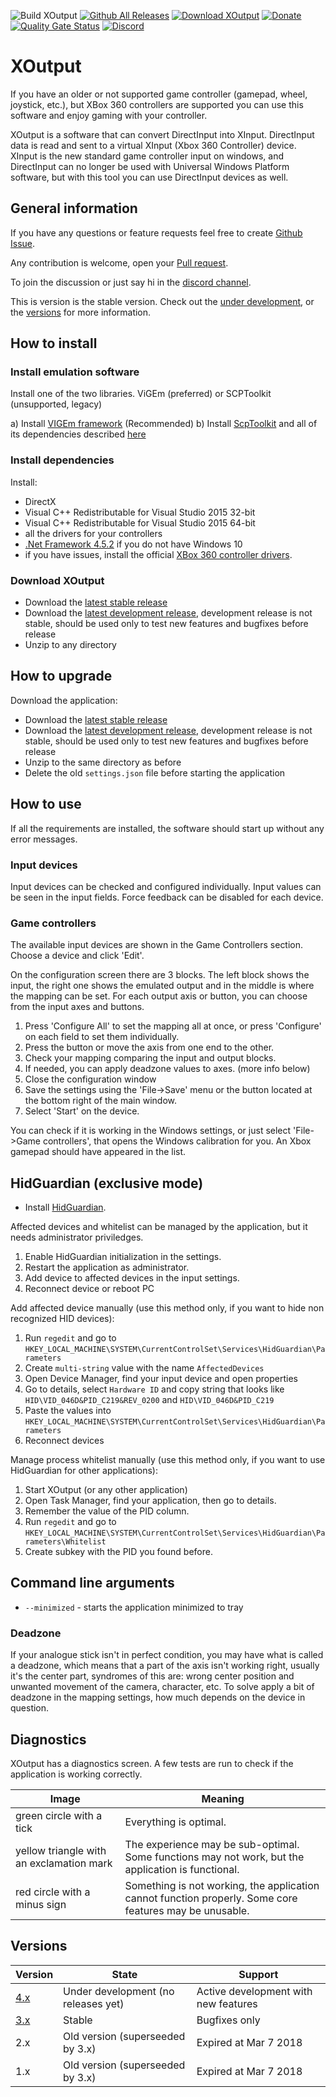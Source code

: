 ![Build XOutput](https://github.com/csutorasa/XOutput/workflows/Build%20XOutput/badge.svg?branch=3.x)
[![Github All Releases](https://img.shields.io/github/downloads/csutorasa/XOutput/total.svg)](https://github.com/csutorasa/XOutput/releases/)
[![Download XOutput](https://img.shields.io/sourceforge/dt/xoutput.svg)](https://sourceforge.net/projects/xoutput/files/latest/download)
[![Donate](https://img.shields.io/badge/Donate-PayPal-green.svg)](https://paypal.me/csutorasa)
[![Quality Gate Status](https://sonarcloud.io/api/project_badges/measure?project=XOutput&metric=alert_status)](https://sonarcloud.io/dashboard?id=XOutput)
[![Discord](https://img.shields.io/discord/673150216169455637?label=Discord&logo=Discord)](https://discord.gg/Y628tcp)

# XOutput

If you have an older or not supported game controller (gamepad, wheel, joystick, etc.), but XBox 360 controllers are supported you can use this software and enjoy gaming with your controller.

XOutput is a software that can convert DirectInput into XInput. DirectInput data is read and sent to a virtual XInput (Xbox 360 Controller) device. XInput is the new standard game controller input on windows, and DirectInput can no longer be used with Universal Windows Platform software, but with this tool you can use DirectInput devices as well.

## General information

If you have any questions or feature requests feel free to create [Github Issue](https://github.com/csutorasa/XOutput/issues).

Any contribution is welcome, open your [Pull request](https://github.com/csutorasa/XOutput/pulls).

To join the discussion or just say hi in the [discord channel](https://discord.gg/Y628tcp).

This is version is the stable version. Check out the [under development](https://github.com/csutorasa/XOutput), or the [versions](#versions) for more information.

## How to install

### Install emulation software

Install one of the two libraries. ViGEm (preferred) or SCPToolkit (unsupported, legacy)

  a) Install [VIGEm framework](https://github.com/ViGEm/ViGEmBus/releases) (Recommended)
  b) Install [ScpToolkit](https://github.com/nefarius/ScpServer/releases/latest) and all of its dependencies described [here](https://github.com/nefarius/ScpToolkit/blob/master/README.md#installation-requirements)

### Install dependencies

Install:

-   DirectX
-   Visual C++ Redistributable for Visual Studio 2015 32-bit
-   Visual C++ Redistributable for Visual Studio 2015 64-bit
-   all the drivers for your controllers
-   [.Net Framework 4.5.2](https://www.microsoft.com/en-us/download/details.aspx?id=42642) if you do not have Windows 10
-   if you have issues, install the official [XBox 360 controller drivers](https://www.microsoft.com/accessories/en-gb/d/xbox-360-controller-for-windows).

### Download XOutput

-   Download the [latest stable release](https://github.com/csutorasa/XOutput/releases/latest)
-   Download the [latest development release](https://ci.appveyor.com/project/csutorasa/xoutput/build/artifacts), development release is not stable, should be used only to test new features and bugfixes before release
-   Unzip to any directory

## How to upgrade

Download the application:

-   Download the [latest stable release](https://github.com/csutorasa/XOutput/releases/latest)
-   Download the [latest development release](https://ci.appveyor.com/project/csutorasa/xoutput/build/artifacts), development release is not stable, should be used only to test new features and bugfixes before release
-   Unzip to the same directory as before
-   Delete the old `settings.json` file before starting the application

## How to use

If all the requirements are installed, the software should start up without any error messages.

### Input devices

Input devices can be checked and configured individually.
Input values can be seen in the input fields.
Force feedback can be disabled for each device.

### Game controllers

The available input devices are shown in the Game Controllers section. Choose a  device and click 'Edit'.

On the configuration screen there are 3 blocks. The left block shows the input, the right one shows the emulated output and in the middle is where the mapping can be set. For each output axis or button, you can choose from the input axes and buttons.

1.  Press 'Configure All' to set the mapping all at once, or press 'Configure' on each field to set them individually.
2.  Press the button or move the axis from one end to the other.
3.  Check your mapping comparing the input and output blocks.
4.  If needed, you can apply deadzone values to axes. (more info below)
5.  Close the configuration window
6.  Save the settings using the 'File->Save' menu or the button located at the bottom right of the main window.
7.  Select 'Start' on the device.

You can check if it is working in the Windows settings, or just select 'File->Game controllers', that opens the Windows calibration for you. An Xbox gamepad should have appeared in the list.

## HidGuardian (exclusive mode)

-   Install [HidGuardian](https://forums.vigem.org/topic/271/hidguardian-v1-driver-installation).

Affected devices and whitelist can be managed by the application, but it needs administrator priviledges.

1.  Enable HidGuardian initialization in the settings.
2.  Restart the application as administrator.
3.  Add device to affected devices in the input settings.
4.  Reconnect device or reboot PC

Add affected device manually (use this method only, if you want to hide non recognized HID devices):

1.  Run `regedit` and go to `HKEY_LOCAL_MACHINE\SYSTEM\CurrentControlSet\Services\HidGuardian\Parameters`
2.  Create `multi-string` value with the name `AffectedDevices`
3.  Open Device Manager, find your input device and open properties
4.  Go to details, select `Hardware ID` and copy string that looks like `HID\VID_046D&PID_C219&REV_0200` and `HID\VID_046D&PID_C219`
5.  Paste the values into `HKEY_LOCAL_MACHINE\SYSTEM\CurrentControlSet\Services\HidGuardian\Parameters`
6.  Reconnect devices

Manage process whitelist manually (use this method only, if you want to use HidGuardian for other applications):

1.  Start XOutput (or any other application)
2.  Open Task Manager, find your application, then go to details.
3.  Remember the value of the PID column.
4.  Run `regedit` and go to `HKEY_LOCAL_MACHINE\SYSTEM\CurrentControlSet\Services\HidGuardian\Parameters\Whitelist`
5.  Create subkey with the PID you found before.

## Command line arguments

-   `--minimized` - starts the application minimized to tray

### Deadzone

If your analogue stick isn't in perfect condition, you may have what is called a deadzone, which means that a part of the axis isn't working right, usually it's the center part, syndromes of this are: wrong center position and unwanted movement of the camera, character, etc. To solve apply a bit of deadzone in the mapping settings, how much depends on the device in question.

## Diagnostics

XOutput has a diagnostics screen. A few tests are run to check if the application is working correctly.

| Image                                    | Meaning                                                                                                 |
| ---------------------------------------- | ------------------------------------------------------------------------------------------------------- |
| green circle with a tick                 | Everything is optimal.                                                                                  |
| yellow triangle with an exclamation mark | The experience may be sub-optimal. Some functions may not work, but the application is functional.      |
| red circle with a minus sign             | Something is not working, the application cannot function properly. Some core features may be unusable. |

## Versions

| Version                                              | State                               | Support                              |
| ---------------------------------------------------- | ----------------------------------- | ------------------------------------ |
| [4.x](https://github.com/csutorasa/XOutput)          | Under development (no releases yet) | Active development with new features |
| [3.x](https://github.com/csutorasa/XOutput/tree/3.x) | Stable                              | Bugfixes only                        |
| 2.x                                                  | Old version (superseeded by 3.x)    | Expired at Mar 7 2018                |
| 1.x                                                  | Old version (superseeded by 3.x)    | Expired at Mar 7 2018                |

